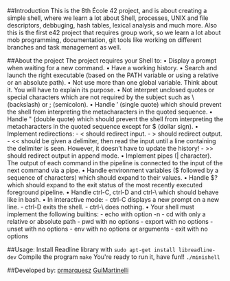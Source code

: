 ##Introduction
This is the 8th École 42 project, and is about creating a simple shell, where we learn a lot about Shell, processes, UNIX and file descriptors, debbuging, hash tables, lexical analysis and much more. 
Also this is the first e42 project that requires group work, so we learn a lot about mob programming, documentation, git tools like working on different branches and task management as well.

##About the project
The project requires your Shell to:
• Display a prompt when waiting for a new command.
• Have a working history.
• Search and launch the right executable (based on the PATH variable or using a
relative or an absolute path).
• Not use more than one global variable. Think about it. You will have to explain
its purpose.
• Not interpret unclosed quotes or special characters which are not required by the
subject such as \ (backslash) or ; (semicolon).
• Handle ’ (single quote) which should prevent the shell from interpreting the metacharacters in the quoted sequence.
• Handle " (double quote) which should prevent the shell from interpreting the metacharacters in the quoted sequence except for $ (dollar sign).
• Implement redirections:
	- < should redirect input.
	- > should redirect output.
	- << should be given a delimiter, then read the input until a line containing the
delimiter is seen. However, it doesn’t have to update the history!
	- >> should redirect output in append mode.
• Implement pipes (| character). The output of each command in the pipeline is
connected to the input of the next command via a pipe.
• Handle environment variables ($ followed by a sequence of characters) which
should expand to their values.
• Handle $? which should expand to the exit status of the most recently executed
foreground pipeline.
• Handle ctrl-C, ctrl-D and ctrl-\ which should behave like in bash.
• In interactive mode:
	- ctrl-C displays a new prompt on a new line.
	- ctrl-D exits the shell.
	- ctrl-\ does nothing.
• Your shell must implement the following builtins:
	- echo with option -n
	- cd with only a relative or absolute path
	- pwd with no options
	- export with no options
	- unset with no options
	- env with no options or arguments
	- exit with no options

##Usage:
Install Readline library with `sudo apt-get install libreadline-dev`
Compile the program `make`
You're ready to run it, have fun!! `./minishell`

##Developed by:
[prmarquesz](https://github.com/prmarquesz)
[GuiMartinelli](https://github.com/GuiMartinelli)
